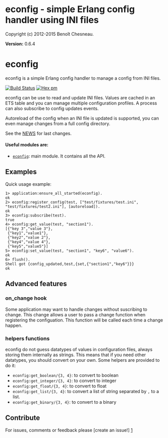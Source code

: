 

# econfig - simple Erlang config handler using INI files #

Copyright (c) 2012-2015 Benoît Chesneau.

__Version:__ 0.6.4

# econfig

econfig is a simple Erlang config handler to manage a config from INI
files.

[![Build Status](https://travis-ci.org/benoitc/econfig.png?branch=master)](https://travis-ci.org/benoitc/econfig)
[![Hex pm](http://img.shields.io/hexpm/v/econfig.svg?style=flat)](https://hex.pm/packages/econfig)

econfig can be use to read and update INI files. Values are cached in an
ETS table and you can manage multiple configuration profiles. A process
can also subscribe to config updates events.

Autoreload of the config when an INI file is updated is supported, you can even
manage changes from a full config directory.

See the [NEWS](http://github.com/benoitc/econfig/blob/master/NEWS.md)
for last changes.

#### Useful modules are:

- [`econfig`](http://github.com/benoitc/econfig/blob/master/doc/econfig.md): main module. It contains all the API.

## Examples

Quick usage example:

```
1> application:ensure_all_started(econfig).
ok
2> econfig:register_config(test, ["test/fixtures/test.ini", "test/fixtures/test2.ini"], [autoreload]).
ok
3> econfig:subscribe(test).
true
4> econfig:get_value(test, "section1").
[{"key 3","value 3"},
 {"key1","value1"},
 {"key2","value 2"},
 {"key4","value 4"},
 {"key5","value5"}]
5> econfig:set_value(test, "section1", "key6", "value6").
ok
6> flush().
Shell got {config_updated,test,{set,{"section1","key6"}}}
ok
```

## Advanced features

### on_change hook

Some application may want to handle changes without suscribing to change. This change allows a user to pass a change function when registering the configuation. This function will be called each time a change happen.

### helpers functions

econfig do not guess datatypes of values in configuration files, always storing them internally as strings. This means that if you need other datatypes, you should convert on your own. Some helpers are provided to do it:

- `econfig:get_boolean/{3, 4}`: to convert to boolean
- `econfig:get_integer/{3, 4}`: to convert to integer
- `econfig:get_float/{3, 4}`: to convert to float
- `econfig:get_list/{3, 4}`: to convert a list of string separated by `,` to a list.
- `econfig:get_binary/{3, 4}`: to convert to a binary

Contribute
----------
For issues, comments or feedback please [create an issue!] [1]

[1]: http://github.com/benoitc/econfig/issues "econfig issues"
